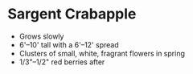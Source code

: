 # Sargent Crabapple
- Grows slowly
- 6'&ndash;10' tall with a 6'&ndash;12' spread
- Clusters of small, white, fragrant flowers in spring
- 1/3"&ndash;1/2" red berries after
